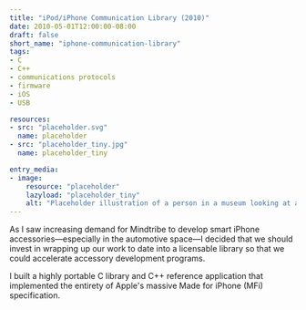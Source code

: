 ```yaml
---
title: "iPod/iPhone Communication Library (2010)"
date: 2010-05-01T12:00:00-08:00
draft: false
short_name: "iphone-communication-library"
tags:
- C
- C++
- communications protocols
- firmware
- iOS
- USB

resources:
- src: "placeholder.svg"
  name: placeholder
- src: "placeholder_tiny.jpg"
  name: placeholder_tiny

entry_media:
- image:
    resource: "placeholder"
    lazyload: "placeholder_tiny"
    alt: "Placeholder illustration of a person in a museum looking at a picture that says, 'image coming soon'"
---
```

As I saw increasing demand for Mindtribe to develop smart iPhone accessories&mdash;especially in the
automotive space&mdash;I decided that we should invest in wrapping up our work to date into a
licensable library so that we could accelerate accessory development programs.

I built a highly portable C library and C++ reference application that implemented the entirety of
Apple's massive Made for iPhone (MFi) specification.
